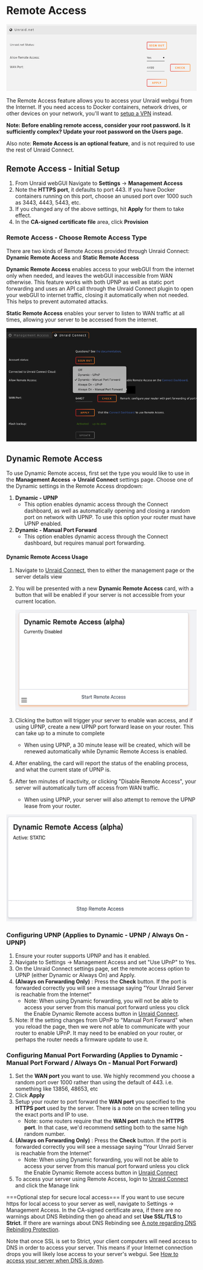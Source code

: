 # Remote Access

![](./assets/Enabling_remote_access.png)

The Remote Access feature
allows you to access your Unraid webgui from the Internet. If you need
access to Docker containers, network drives, or other devices on your
network, you'll want to [setup a
VPN](https://wiki.unraid.net/Manual/Security#VPN) instead.

**Note: Before enabling remote access, consider your root password. Is
it sufficiently complex? Update your root password on the Users page.**

Also note: **Remote Access is an optional feature**, and is not required
to use the rest of Unraid Connect.

## Remote Access - **Initial Setup**

1. From Unraid webGUI Navigate to **Settings** → **Management Access**
2. Note the **HTTPS port**, it defaults to port 443. If you have Docker
    containers running on this port, choose an unused port over 1000
    such as 3443, 4443, 5443, etc.
3. If you changed any of the above settings, hit **Apply** for them to
    take effect.
4. In the **CA-signed certificate file** area, click **Provision**

### Remote Access - **Choose Remote Access Type**

There are two kinds of Remote Access provided through Unraid Connect:
**Dynamic Remote Access** and **Static Remote Access**

**Dynamic Remote Access** enables access to your webGUI from the
internet only when needed, and leaves the webGUI inaccessible from WAN
otherwise. This feature works with both UPNP as well as static port
forwarding and uses an API call through the Unraid Connect plugin to
open your webGUI to internet traffic, closing it automatically when not
needed. This helps to prevent automated attacks.

**Static Remote Access** enables your server to listen to WAN traffic at
all times, allowing your server to be accessed from the internet.

![](./assets/Remote_access_settings.png "Remote_access_settings.png")

## **Dynamic Remote Access**

To use Dynamic Remote access, first set the type you would like to use
in the **Management Access → Unraid Connect** settings page. Choose one
of the Dynamic settings in the Remote Access dropdown:

1. **Dynamic - UPNP**
    - This option enables dynamic access through the Connect dashboard,
      as well as automatically opening and closing a random port on
      network with UPNP. To use this option your router must have UPNP
      enabled.
2. **Dynamic - Manual Port Forward**
    - This option enables dynamic access through the Connect dashboard,
      but requires manual port forwarding.

#### Dynamic Remote Access Usage

1. Navigate to [Unraid Connect](/connect/help.md#unraid-connect-dashboard), then to
    either the management page or the server details view
2. You will be presented with a new **Dynamic Remote Access** card,
    with a button that will be enabled if your server is not accessible
    from your current
    location.

    ![](./assets/Remote-access-enable-card.png "Remote-access-enable-card.png")
3. Clicking the button will trigger your server to enable wan access,
    and if using UPNP, create a new UPNP port forward lease on your
    router. This can take up to a minute to complete
    - When using UPNP, a 30 minute lease will be created, which will be
      renewed automatically while Dynamic Remote Access is enabled.
4. After enabling, the card will report the status of the enabling
    process, and what the current state of UPNP is.
5. After ten minutes of inactivity, or clicking "Disable Remote
    Access", your server will automatically turn off access from WAN
    traffic.
    - When using UPNP, your server will also attempt to remove the UPNP
      lease from your router.

![Active Remote Access Card](./assets/Remote-access-enabled-static.png)

### Configuring **UPNP** (Applies to Dynamic - UPNP / Always On - UPNP)

1. Ensure your router supports UPNP and has it enabled.
2. Navigate to Settings -\> Management Access and set "Use UPnP" to
    Yes.
3. On the Unraid Connect settings page, set the remote access option to
    UPNP (either Dynamic or Always On) and Apply.
4. **(Always on Forwarding Only)** : Press the **Check** button. If the
    port is forwarded correctly you will see a message saying "Your
    Unraid Server is reachable from the Internet"
    - Note: When using Dynamic forwarding, you will not be able to
      access your server from this manual port forward unless you click
      the Enable Dynamic Remote access button in [Unraid
      Connect](/connect/help.md#unraid-connect-dashboard).
5. Note: If the setting changes from UPnP to "Manual Port Forward" when
    you reload the page, then we were not able to communicate with your
    router to enable UPnP. It may need to be enabled on your router, or
    perhaps the router needs a firmware update to use it.

### Configuring **Manual Port Forwarding** (Applies to Dynamic - Manual Port Forward / Always On - Manual Port Forward)

1. Set the **WAN port** you want to use. We highly recommend you choose
    a random port over 1000 rather than using the default of 443. i.e.
    something like 13856, 48653, etc
2. Click **Apply**
3. Setup your router to port forward the **WAN port** you specified to
    the **HTTPS port** used by the server. There is a note on the screen
    telling you the exact ports and IP to use.
    - Note: some routers require that the **WAN port** match the **HTTPS
      port**. In that case, we'd recommend setting both to the same high
      random number.
4. **(Always on Forwarding Only)** : Press the **Check** button. If the
    port is forwarded correctly you will see a message saying "Your
    Unraid Server is reachable from the Internet"
    - Note: When using Dynamic forwarding, you will not be able to
      access your server from this manual port forward unless you click
      the Enable Dynamic Remote access button in [Unraid
      Connect](/connect/help.md#unraid-connect-dashboard)
5. To access your server using Remote Access, login to [Unraid
    Connect](/connect/help.md#unraid-connect-dashboard) and click the Manage link

===Optional step for secure local access=== If you want to use secure
https for local access to your server as well, navigate to Settings -\>
Management Access. In the CA-signed certificate area, if there are no
warnings about DNS Rebinding then go ahead and set **Use SSL/TLS** to
**Strict**. If there are warnings about DNS Rebinding see [A note
regarding DNS Rebinding
Protection](/connect/help.md#a-note-regarding-dns-rebinding-protection).

Note that once SSL is set to Strict, your client computers will need
access to DNS in order to access your server. This means if your
Internet connection drops you will likely lose access to your server's
webgui. See [How to access your server when DNS is
down](/connect/help.md#how-to-access-your-server-when-dns-is-down).
